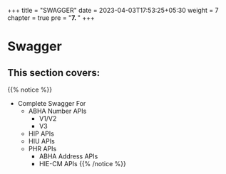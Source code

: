 +++
title = "SWAGGER"
date = 2023-04-03T17:53:25+05:30
weight = 7
chapter = true
pre = "<b>7. </b>"
+++


# Swagger

## This section covers:

{{% notice %}}
- Complete Swagger For
	- ABHA Number APIs
		- V1/V2 
		- V3 
	- HIP APIs
	- HIU APIs
	- PHR APIs
		- ABHA Address APIs
		- HIE-CM APIs
{{% /notice %}}
